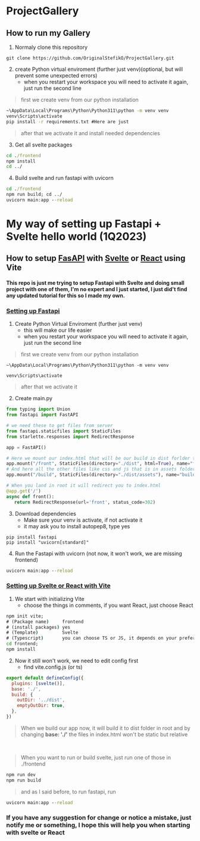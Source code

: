 # ProjectGallery

## How to run my Gallery

1. Normaly clone this repository

```git
git clone https://github.com/OriginalStefikO/ProjectGallery.git
```

2. create Python virtual enviroment (further just venv)(optional, but will prevent some unexpected errors)
    - when you restart your workspace you will need to activate it again, just run the second line

> first we create venv from our python installation
```cmd
~\AppData\Local\Programs\Python\Python311\python -m venv venv
venv\Scripts\activate
pip install -r requirements.txt #Here are just
```
> after that we activate it and install needed dependencies

3. Get all svelte packages
```cmd
cd ./frontend
npm install
cd ../
```

4. Build svelte and run fastapi with uvicorn
```cmd
cd ./frontend
npm run build; cd ../
uvicorn main:app --reload
```

# My way of setting up **Fastapi + Svelte** hello world (1Q2023)

## How to setup **[FasAPI](https://fastapi.tiangolo.com)** with **[Svelte](https://svelte.dev)** or [React](https://react.dev) using **Vite**

#### This repo is just me trying to setup Fastapi with Svelte and doing small project with one of them, I'm no expert and I just started, I just did't find any updated tutorial for this so I made my own.

### <ins> Setting up Fastapi </ins>

1. Create Python Virtual Enviroment (further just venv)
    - this will make our life easier
    - when you restart your workspace you will need to activate it again, just run the second line

> first we create venv from our python installation
```
~\AppData\Local\Programs\Python\Python311\python -m venv venv

venv\Scripts\activate
```
> after that we activate it

2. Create main.py
```py
from typing import Union
from fastapi import FastAPI

# we need these to get files from server
from fastapi.staticfiles import StaticFiles
from starlette.responses import RedirectResponse

app = FastAPI()

# Here we mount our index.html that will be our build in dist forlder to /front
app.mount("/front", StaticFiles(directory="./dist", html=True), name="front")
# And here all the other files like css and js that is in assets folder
app.mount("/build", StaticFiles(directory="./dist/assets"), name="build")

# When you land in root it will redirect you to index.html
@app.get('/')
async def front():
   return RedirectResponse(url='front', status_code=302)
```

3. Download dependencies
    - Make sure your venv is activate, if not activate it
    - it may ask you to install autopep8, type yes

```
pip install fastapi
pip install "uvicorn[standard]"
```

4. Run the Fastapi with uvicorn (not now, it won't work, we are missing frontend)
```cmd
uvicorn main:app --reload
```

### <ins> Setting up Svelte or React with Vite </ins>

1. We start with initializing Vite
    - choose the things in comments, if you want React, just choose React

```cmd
npm init vite;
# (Package name)     frontend
# (install packages) yes
# (Template)         Svelte
# (Typescript)       you can choose TS or JS, it depends on your preferences
cd frontend;
npm install
```

2. Now it still won't work, we need to edit config first
    - find vite.config.js (or ts)

```js
export default defineConfig({
  plugins: [svelte()],
  base: './',
  build: {
    outDir: '../dist',
    emptyOutDir: true,
  },
})
```
> When we build our app now, it will build it to dist folder in root and by changing **base: './'** the files in index.html won't be static but relative

<br>

> When you want to run or build svelte, just run one of those in ./frontend
```cmd
npm run dev
npm run build
```

> and as I said before, to run fastapi, run
```cmd
uvicorn main:app --reload
```

### If you have any suggestion for change or notice a mistake, just notify me or something, I hope this will help you when starting with svelte or React
